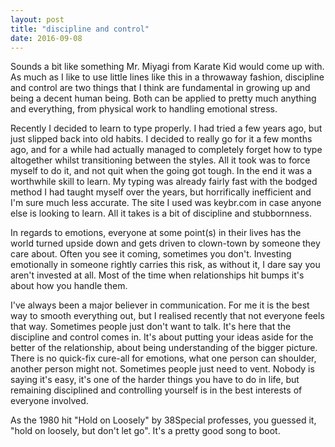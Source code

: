 ```yaml
---
layout: post
title: "discipline and control"
date: 2016-09-08
---
```


Sounds a bit like something Mr. Miyagi from Karate Kid would come up with. As much as I like to use little lines like this in a throwaway fashion, discipline and control are two things that I think are fundamental in growing up and being a decent human being. Both can be applied to pretty much anything and everything, from physical work to handling emotional stress.

Recently I decided to learn to type properly. I had tried a few years ago, but just slipped back into old habits. I decided to really go for it a few months ago, and for a while had actually managed to completely forget how to type altogether whilst transitioning between the styles. All it took was to force myself to do it, and not quit when the going got tough. In the end it was a worthwhile skill to learn. My typing was already fairly fast with the bodged method I had taught myself over the years, but horrifically inefficient and I'm sure much less accurate. The site I used was keybr.com in case anyone else is looking to learn. All it takes is a bit of discipline and stubbornness.

In regards to emotions, everyone at some point(s) in their lives has the world turned upside down and gets driven to clown-town by someone they care about. Often you see it coming, sometimes you don't. Investing emotionally in someone rightly carries this risk, as without it, I dare say you aren't invested at all. Most of the time when relationships hit bumps it's about how you handle them.

I've always been a major believer in communication. For me it is the best way to smooth everything out, but I realised recently that not everyone feels that way. Sometimes people just don't want to talk. It's here that the discipline and control comes in. It's about putting your ideas aside for the better of the relationship, about being understanding of the bigger picture. There is no quick-fix cure-all for emotions, what one person can shoulder, another person might not. Sometimes people just need to vent. Nobody is saying it's easy, it's one of the harder things you have to do in life, but remaining disciplined and controlling yourself is in the best interests of everyone involved.

As the 1980 hit "Hold on Loosely" by 38Special professes, you guessed it, "hold on loosely, but don't let go". It's a pretty good song to boot.
